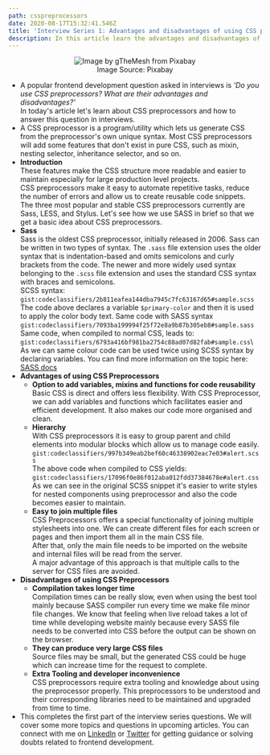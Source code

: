 ```yaml
---
path: csspreprocessors
date: 2020-08-17T15:32:41.546Z
title: 'Interview Series 1: Advantages and disadvantages of using CSS preprocessors'
description: In this article learn the advantages and disadvantages of CSS preprocessors
---
```

<center>

![Image by gTheMesh from Pixabay](https://res.cloudinary.com/dk22rcdch/image/upload/v1597723781/Blogimages/webdev_juqaex.png "Image by gTheMesh from Pixabay")    
Image Source: Pixabay
</center>   

* A popular frontend development question asked in interviews is _'Do you use CSS preprocessors? What are their advantages and disadvantages?'_\
  In today's article let's learn about CSS preprocessors and how to answer this question in interviews.
* A CSS preprocessor is a program/utility which lets us generate CSS from the preprocessor's own unique syntax. Most CSS preprocessors will add some features that don't exist in pure CSS, such as mixin, nesting selector, inheritance selector, and so on. 
* **Introduction**\
  These features make the CSS structure more readable and easier to maintain especially for large production level projects.\
  CSS preprocessors make it easy to automate repetitive tasks, reduce the number of errors and allow us to create reusable code snippets.\
  The three most popular and stable CSS preprocessors currently are Sass, LESS, and Stylus. Let's see how we use SASS in brief so that we get a basic idea about CSS preprocessors.
* **Sass**\
   Sass is the oldest CSS preprocessor, initially released in 2006. Sass can be written in two types of syntax. The `.sass` file extension uses the older syntax that is indentation-based and omits semicolons and curly brackets from the code. The newer and more widely used syntax belonging to the `.scss` file extension and uses the standard CSS syntax with braces and semicolons.\
   SCSS syntax:\
   `gist:codeclassifiers/2b811eafea144dba7945c7fc63167d65#sample.scss`\
  The code above declares a variable `$primary-color` and then it is used to apply the color body text.
   Same code with SASS syntax\
   `gist:codeclassifiers/7093ba199994f25f72e8a9b87b305eb8#sample.sass`
   Same code, when compiled to normal CSS, leads to:\
   `gist:codeclassifiers/6793a416bf981ba2754c88ad07d82fab#sample.css`\\
   As we can same colour code can be used twice using SCSS syntax by declaring variables. You can find more information on the topic here: [SASS docs](https://sass-lang.com/guide)
* **Advantages of using CSS Preprocessors** 
  * **Option to add variables, mixins and functions for code reusability**\
    Basic CSS is direct and offers less flexibility. With CSS Preprocessor, we can add variables and functions which facilitates easier and efficient development. It also makes our code more organised and clean.
  * **Hierarchy**\
    With CSS preprocessors it is easy to group parent and child elements into modular blocks which allow us to manage code easily.
      `gist:codeclassifiers/997b349eab2bef60c46338902eac7e03#alert.scss`\
    The above code when compiled to CSS yields:\
       `gist:codeclassifiers/17096f0e86f012aba012fdd37384678e#alert.css`\
    As we can see in the original SCSS snippet it's easier to write styles for nested components using preprocessor and also the code becomes easier to maintain.  
  * **Easy to join multiple files**\
    CSS Preprocessors offers a special functionality of joining multiple stylesheets into one. We can create different files for each screen or pages and then import them all in the main CSS file.\
    After that, only the main file needs to be imported on the website and internal files will be read from the server.\
    A major advantage of this approach is that multiple calls to the server for CSS files are avoided.
* **Disadvantages of using CSS Preprocessors** 
  * **Compilation takes longer time**\
    Compilation times can be really slow, even when using the best tool mainly because SASS compiler run every time we make file minor file changes. We know that feeling when live reload takes a lot of time while developing website mainly because every SASS file needs to be converted into CSS before the output can be shown on the browser.
  * **They can produce very large CSS files**\
    Source files may be small, but the generated CSS could be huge which can increase time for the request to complete. 
  * **Extra Tooling and developer inconvenience**\
    CSS preprocessors require extra tooling and knowledge about using the preprocessor properly. This preprocessors to be understood and their corresponding libraries need to be maintained and upgraded from time to time.
* This completes the first part of the interview series questions. We will cover some more topics and questions in upcoming articles. You can connect with me on [LinkedIn](https://www.linkedin.com/in/saurabh-mhatre/) or [Twitter](https://twitter.com/saurabhnative) for getting guidance or solving doubts related to frontend development.
